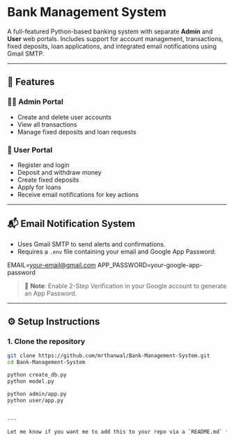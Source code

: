# Bank Management System

A full-featured Python-based banking system with separate **Admin** and **User** web portals. Includes support for account management, transactions, fixed deposits, loan applications, and integrated email notifications using Gmail SMTP.

---

## 🚀 Features

### 🧑‍💼 Admin Portal
- Create and delete user accounts
- View all transactions
- Manage fixed deposits and loan requests

### 🙋 User Portal
- Register and login
- Deposit and withdraw money
- Create fixed deposits
- Apply for loans
- Receive email notifications for key actions

---

## 📬 Email Notification System

- Uses Gmail SMTP to send alerts and confirmations.
- Requires a `.env` file containing your email and Google App Password:

EMAIL=your-email@gmail.com
APP_PASSWORD=your-google-app-password


> 🔐 **Note**: Enable 2-Step Verification in your Google account to generate an App Password.

---

## ⚙️ Setup Instructions

### 1. Clone the repository

```bash
git clone https://github.com/mrthanwal/Bank-Management-System.git
cd Bank-Management-System

python create_db.py
python model.py

python admin/app.py
python user/app.py


---

Let me know if you want me to add this to your repo via a `README.md` file or need help pushing it with Git.

